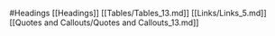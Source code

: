 #Headings 
 [[Headings]]
[[Tables/Tables_13.md]]
[[Links/Links_5.md]]
[[Quotes and Callouts/Quotes and Callouts_13.md]]